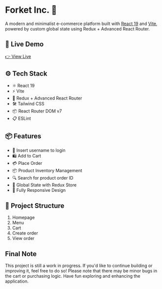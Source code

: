 # Forket Inc. 🛒

A modern and minimalist e-commerce platform built with [React 19](https://reactjs.org/) and [Vite](https://vitejs.dev/), powered by custom global state using Redux + Advanced React Router.

## 🚀 Live Demo

[👉 View Live](https://forket.vercel.app)

## ⚙️ Tech Stack

- ⚛️ React 19
- ⚡ Vite
- 🔁 Redux + Advanced React Router
- 🛠️ Tailwind CSS
- 📦 React Router DOM v7
- 📋 ESLint

## 📦 Features

- 👤 Insert username to login
- 🛍️ Add to Cart
- 💳 Place Order
- 📦 Product Inventory Management
- 🔍 Search for product order ID
- 🧠 Global State with Redux Store
- 📱 Fully Responsive Design

## 📂 Project Structure

1. Homepage
2. Menu
3. Cart
4. Create order
5. View order

## Final Note

This project is still a work in progress. If you'd like to continue building or improving it, feel free to do so! Please note that there may be minor bugs in the cart or purchasing logic. Have fun exploring and enhancing the application.
